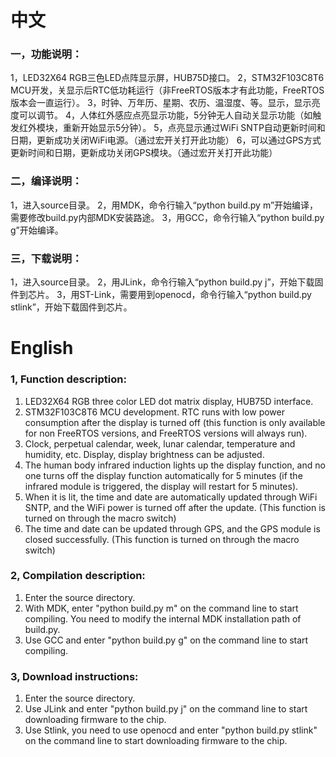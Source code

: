 # 中文

### 一，功能说明：
  1，LED32X64 RGB三色LED点阵显示屏，HUB75D接口。
  2，STM32F103C8T6 MCU开发，关显示后RTC低功耗运行（非FreeRTOS版本才有此功能，FreeRTOS版本会一直运行）。
  3，时钟、万年历、星期、农历、温湿度、等。显示，显示亮度可以调节。
  4，人体红外感应点亮显示功能，5分钟无人自动关显示功能（如触发红外模块，重新开始显示5分钟）。
  5，点亮显示通过WiFi SNTP自动更新时间和日期，更新成功关闭WiFi电源。（通过宏开关打开此功能）
  6，可以通过GPS方式更新时间和日期，更新成功关闭GPS模块。（通过宏开关打开此功能）

### 二，编译说明：
  1，进入source目录。
  2，用MDK，命令行输入“python build.py m”开始编译，需要修改build.py内部MDK安装路途。
  3，用GCC，命令行输入“python build.py g”开始编译。

### 三，下载说明：
  1，进入source目录。
  2，用JLink，命令行输入“python build.py j”，开始下载固件到芯片。
  3，用ST-Link，需要用到openocd，命令行输入“python build.py stlink”，开始下载固件到芯片。


# English

### 1, Function description:
  1. LED32X64 RGB three color LED dot matrix display, HUB75D interface.
  2. STM32F103C8T6 MCU development. RTC runs with low power consumption after the display is turned off (this function is only available for non FreeRTOS versions, and FreeRTOS versions will always run).
  3. Clock, perpetual calendar, week, lunar calendar, temperature and humidity, etc. Display, display brightness can be adjusted.
  4. The human body infrared induction lights up the display function, and no one turns off the display function automatically for 5 minutes (if the infrared module is triggered, the display will restart for 5 minutes).
  5. When it is lit, the time and date are automatically updated through WiFi SNTP, and the WiFi power is turned off after the update. (This function is turned on through the macro switch)
  6. The time and date can be updated through GPS, and the GPS module is closed successfully. (This function is turned on through the macro switch)

### 2, Compilation description:
  1. Enter the source directory.
  2. With MDK, enter "python build.py m" on the command line to start compiling. You need to modify the internal MDK installation path of build.py.
  3. Use GCC and enter "python build.py g" on the command line to start compiling.

### 3, Download instructions:
  1. Enter the source directory.
  2. Use JLink and enter "python build.py j" on the command line to start downloading firmware to the chip.
  3. Use Stlink, you need to use openocd and enter "python build.py stlink" on the command line to start downloading firmware to the chip.
